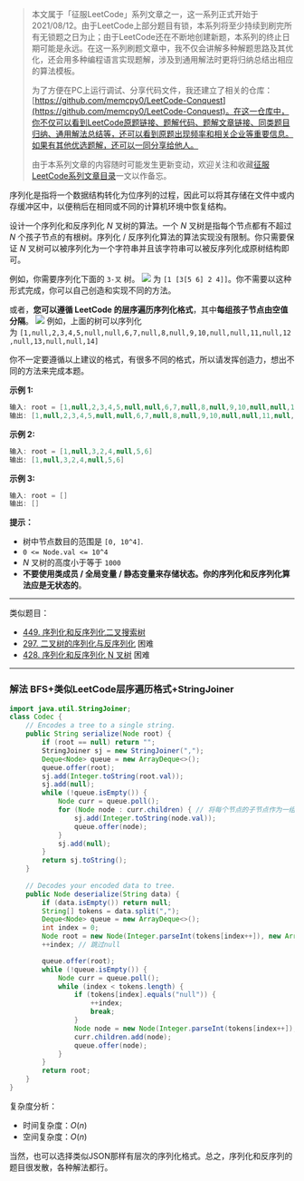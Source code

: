 > 本文属于「征服LeetCode」系列文章之一，这一系列正式开始于2021/08/12。由于LeetCode上部分题目有锁，本系列将至少持续到刷完所有无锁题之日为止；由于LeetCode还在不断地创建新题，本系列的终止日期可能是永远。在这一系列刷题文章中，我不仅会讲解多种解题思路及其优化，还会用多种编程语言实现题解，涉及到通用解法时更将归纳总结出相应的算法模板。
> <b></b>
> 
> 为了方便在PC上运行调试、分享代码文件，我还建立了相关的仓库：[https://github.com/memcpy0/LeetCode-Conquest](https://github.com/memcpy0/LeetCode-Conquest)。在这一仓库中，你不仅可以看到LeetCode原题链接、题解代码、题解文章链接、同类题目归纳、通用解法总结等，还可以看到原题出现频率和相关企业等重要信息。如果有其他优选题解，还可以一同分享给他人。
> <b></b>
> 
> 由于本系列文章的内容随时可能发生更新变动，欢迎关注和收藏[征服LeetCode系列文章目录](https://memcpy0.blog.csdn.net/article/details/119656559)一文以作备忘。

序列化是指将一个数据结构转化为位序列的过程，因此可以将其存储在文件中或内存缓冲区中，以便稍后在相同或不同的计算机环境中恢复结构。

设计一个序列化和反序列化 $N$ 叉树的算法。一个 $N$ 叉树是指每个节点都有不超过 $N$ 个孩子节点的有根树。序列化 / 反序列化算法的算法实现没有限制。你只需要保证 $N$ 叉树可以被序列化为一个字符串并且该字符串可以被反序列化成原树结构即可。

例如，你需要序列化下面的 `3-叉` 树。
![](https://assets.leetcode.com/uploads/2018/10/12/narytreeexample.png)
为 `[1 [3[5 6] 2 4]]`。你不需要以这种形式完成，你可以自己创造和实现不同的方法。

或者，**您可以遵循 LeetCode 的层序遍历序列化格式**，其中**每组孩子节点由空值分隔**。
![](https://assets.leetcode.com/uploads/2019/11/08/sample_4_964.png)
例如，上面的树可以序列化为 `[1,null,2,3,4,5,null,null,6,7,null,8,null,9,10,null,null,11,null,12,null,13,null,null,14]`

你不一定要遵循以上建议的格式，有很多不同的格式，所以请发挥创造力，想出不同的方法来完成本题。

**示例 1:**
```java
输入: root = [1,null,2,3,4,5,null,null,6,7,null,8,null,9,10,null,null,11,null,12,null,13,null,null,14]
输出: [1,null,2,3,4,5,null,null,6,7,null,8,null,9,10,null,null,11,null,12,null,13,null,null,14]
```
**示例 2:**
```java
输入: root = [1,null,3,2,4,null,5,6]
输出: [1,null,3,2,4,null,5,6]
```
**示例 3:**
```java
输入: root = []
输出: []
```
**提示：**
- 树中节点数目的范围是 `[0, 10^4]`.
- `0 <= Node.val <= 10^4`
- $N$ 叉树的高度小于等于 `1000`
- **不要使用类成员 / 全局变量 / 静态变量来存储状态。你的序列化和反序列化算法应是无状态的**。

---
类似题目：
- [449. 序列化和反序列化二叉搜索树](https://leetcode.cn/problems/serialize-and-deserialize-bst/)
- [297. 二叉树的序列化与反序列化](https://leetcode.cn/problems/serialize-and-deserialize-binary-tree/) 困难
- [428. 序列化和反序列化 N 叉树](https://leetcode.cn/problems/serialize-and-deserialize-n-ary-tree/) 困难

---
### 解法 BFS+类似LeetCode层序遍历格式+StringJoiner
```java
import java.util.StringJoiner;
class Codec {
    // Encodes a tree to a single string.
    public String serialize(Node root) {
        if (root == null) return "";
        StringJoiner sj = new StringJoiner(",");
        Deque<Node> queue = new ArrayDeque<>();
        queue.offer(root);
        sj.add(Integer.toString(root.val));
        sj.add(null);
        while (!queue.isEmpty()) {
            Node curr = queue.poll();
            for (Node node : curr.children) { // 将每个节点的子节点作为一组,由空值分隔
                sj.add(Integer.toString(node.val));
                queue.offer(node);
            }
            sj.add(null);
        }
        return sj.toString();
    }
	
    // Decodes your encoded data to tree.
    public Node deserialize(String data) {
        if (data.isEmpty()) return null;
        String[] tokens = data.split(",");
        Deque<Node> queue = new ArrayDeque<>();
        int index = 0;
        Node root = new Node(Integer.parseInt(tokens[index++]), new ArrayList<Node>());
        ++index; // 跳过null

        queue.offer(root); 
        while (!queue.isEmpty()) {
            Node curr = queue.poll();
            while (index < tokens.length) {
                if (tokens[index].equals("null")) {
                    ++index;
                    break;
                }
                Node node = new Node(Integer.parseInt(tokens[index++]), new ArrayList<Node>());
                curr.children.add(node);
                queue.offer(node);
            }
        }
        return root;
    }
}
```
复杂度分析：
- 时间复杂度：$O(n)$
- 空间复杂度：$O(n)$

当然，也可以选择类似JSON那样有层次的序列化格式。总之，序列化和反序列的题目很发散，各种解法都行。